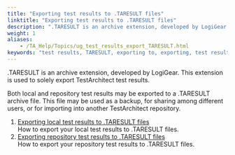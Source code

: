 ```yaml
--- 
title: "Exporting test results to .TARESULT files"
linktitle: "Exporting test results to .TARESULT files"
description: ".TARESULT is an archive extension, developed by LogiGear. This extension is used to solely export TestArchitect test results."
weight: 1
aliases: 
    - /TA_Help/Topics/ug_test_results_export_TARESULT.html
keywords: "test results, TARESULT, exporting to, exporting, test results, TARESULT"
---
```


.TARESULT is an archive extension, developed by LogiGear. This extension is used to solely export TestArchitect test results.

Both local and repository test results may be exported to a .TARESULT archive file. This file may be used as a backup, for sharing among different users, or for importing into another TestArchitect repository.

1.  [Exporting local test results to .TARESULT files](/TA_Help/Topics/ug_test_results_export_local_results_TARESULT.html)  
How to export your local test results to .TARESULT files.
2.  [Exporting repository test results to .TARESULT files](/TA_Help/Topics/ug_test_results_export_repo_results_TARESULT.html)  
How to export your repository test results to .TARESULT files.



